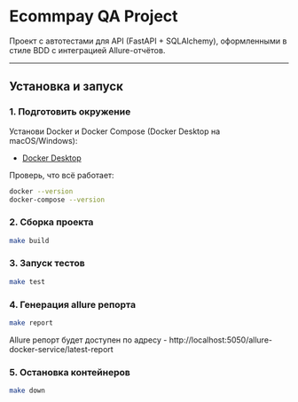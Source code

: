 # Ecommpay QA Project

Проект с автотестами для API (FastAPI + SQLAlchemy), оформленными в стиле BDD с интеграцией Allure-отчётов.

---

## Установка и запуск

### 1. Подготовить окружение
Установи Docker и Docker Compose (Docker Desktop на macOS/Windows):
- [Docker Desktop](https://www.docker.com/products/docker-desktop/)

Проверь, что всё работает:
```bash
docker --version
docker-compose --version
```

### 2. Сборка проекта 
```bash
make build
```

### 3. Запуск тестов
```bash
make test
```

### 4. Генерация allure репорта
```bash
make report
```
Allure репорт будет доступен по адресу - http://localhost:5050/allure-docker-service/latest-report

### 5. Остановка контейнеров
```bash
make down
```

